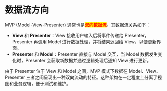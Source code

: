 # 数据流方向

MVP (Model-View-Presenter) 通常也是<mark style="color:red;">**双向数据流**</mark>。其数据流关系如下：

* **View** 和 **Presenter**：View 接收用户输入后将事件传递给 Presenter，Presenter 再调用 Model 进行数据处理，并将结果返回给 View，以便更新界面。
* **Presenter** 和 **Model**：Presenter 直接与 Model 交互，当 Model 数据发生变化时，Presenter 会获取新数据并通过逻辑处理后通知 View 进行更新。

由于 Presenter 位于 View 和 Model 之间，MVP 模式下数据在 Model、View、Presenter 三者之间呈现出一种双向流动的特征。这种架构在一定程度上分离了视图和业务逻辑，便于测试和维护。

